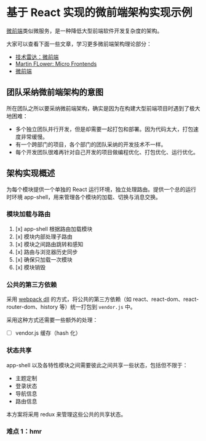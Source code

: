 # 基于 React 实现的微前端架构实现示例

[微前端](https://martinfowler.com/articles/micro-frontends.html)类似微服务，是一种降低大型前端软件开发复杂度的架构。

大家可以查看下面一些文章，学习更多微前端架构理论部分：

- [技术雷达：微前端](https://www.thoughtworks.com/radar/techniques/micro-frontends)
- [Martin FLower: Micro Frontends](https://martinfowler.com/articles/micro-frontends.html)
- [微前端](https://micro-frontends.org/)

## 团队采纳微前端架构的意图

所在团队之所以要采纳微前端架构，确实是因为在构建大型前端项目时遇到了极大地困难：

- 多个独立团队并行开发，但是却需要一起打包和部署。因为代码太大，打包速度非常缓慢。
- 有一个跨部门的项目，各个部门的团队采纳的开发技术不一样。
- 每个开发团队很难再针对自己开发的项目做编程优化、打包优化、运行优化。

## 架构实现概述

为每个模块提供一个单独的 React 运行环境，独立处理路由。提供一个总的运行时环境 app-shell，用来管理各个模块的加载、切换与消息交换。

### 模块加载与路由

1. [x] app-shell 根据路由加载模块
2. [x] 模块内部处理子路由
3. [x] 模块之间路由跳转和感知
4. [x] 路由与浏览器历史同步
5. [x] 确保只加载一次模块
6. [x] 模块销毁

### 公共的第三方依赖

采用 [webpack dll](https://webpack.js.org/plugins/dll-plugin) 的方式，将公共的第三方依赖（如 react、react-dom、react-router-dom、history 等）统一打包到 `vendor.js` 中。

采用这种方式还需要一些额外的处理：

- [ ] vendor.js 缓存（hash 化）

### 状态共享

app-shell 以及各特性模块之间需要彼此之间共享一些状态，包括但不限于：

- 主题定制
- 登录状态
- 导航信息
- 路由信息

本方案将采用 redux 来管理这些公共的共享状态。

### 难点 1：hmr
